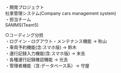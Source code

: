 ・開発プロジェクト<br>
     社車管理システム(Company cars management system)<br>
・担当チーム<br>
     SAMMS(Team5)<br>
     
○コーディング分担<br>
・ログイン・ログアウト・メンテナンス機能 -> 秋山<br>
・車両予約機能(含:スマホ版) ->  鈴木<br>
・運行記録入力機能(含:スマホ版) -> 末吉<br>
・各種運行記録確認機能 -> 光吉<br>
・管理者機能（含:データベース系）-> 守屋<br>

